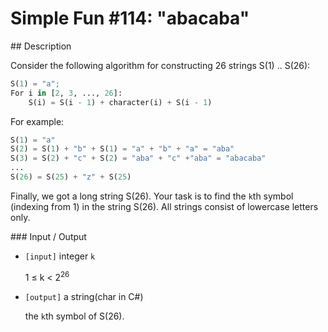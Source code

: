 # Simple Fun #114: "abacaba"

## Description

Consider the following algorithm for constructing 26 strings S(1) .. S(26):

```python
S(1) = "a";
For i in [2, 3, ..., 26]:
    S(i) = S(i - 1) + character(i) + S(i - 1)
```

For example:

```python
S(1) = "a"
S(2) = S(1) + "b" + S(1) = "a" + "b" + "a" = "aba"
S(3) = S(2) + "c" + S(2) = "aba" + "c" +"aba" = "abacaba"
...
S(26) = S(25) + "z" + S(25)
```

Finally, we got a long string S(26). Your task is to find the `k`th symbol (indexing from 1) in the string S(26). All strings consist of lowercase letters only.

### Input / Output

* `[input]` integer `k`

    1 ≤ k < 2<sup>26</sup>

* `[output]` a string(char in C#)

    the `k`th symbol of S(26).
